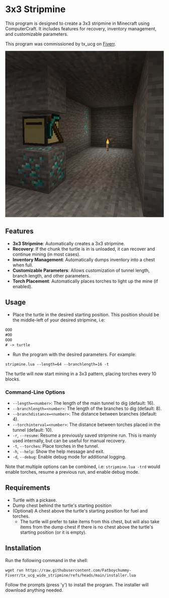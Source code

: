 # 3x3 Stripmine

This program is designed to create a 3x3 stripmine in Minecraft using ComputerCraft. It includes features for recovery, inventory management, and customizable parameters.

This program was commissioned by tx_ucg on [Fiverr](https://www.fiverr.com/fatboychummy).

![Example image](images/mine.png)

## Features

- **3x3 Stripmine**: Automatically creates a 3x3 stripmine.
- **Recovery**: If the chunk the turtle is in is unloaded, it can recover and continue mining (in most cases).
- **Inventory Management**: Automatically dumps inventory into a chest when full.
- **Customizable Parameters**: Allows customization of tunnel length, branch length, and other parameters.
- **Torch Placement**: Automatically places torches to light up the mine (if enabled).

## Usage
- Place the turtle in the desired starting position. This position should be the middle-left of your desired stripmine, i.e:
```
OOO
#OO
OOO
# -> turtle
```
- Run the program with the desired parameters. For example:
```
stripmine.lua --length=64 --branchlength=16 -t
```
The turtle will now start mining in a 3x3 pattern, placing torches every 10 blocks.

### Command-Line Options
- `--length=<number>`: The length of the main tunnel to dig (default: 16).
- `--branchlength=<number>`: The length of the branches to dig (default: 8).
- `--branchdistance=<number>`: The distance between branches (default: 4).
- `--torchinterval=<number>`: The distance between torches placed in the tunnel (default: 10).
- `-r`, `--resume`: Resume a previously saved stripmine run. This is mainly used internally, but can be useful for manual recovery.
- `-t`, `--torches`: Place torches in the tunnel.
- `-h`, `--help`: Show the help message and exit.
- `-d`, `--debug`: Enable debug mode for additional logging.

Note that multiple options can be combined, i.e: `stripmine.lua -trd` would enable torches, resume a previous run, and enable debug mode.

## Requirements
- Turtle with a pickaxe.
- Dump chest behind the turtle's starting position
- (Optional) A chest above the turtle's starting position for fuel and torches.
  - The turtle will prefer to take items from this chest, but will also take items from the dump chest if there is no chest above the turtle's starting position (or it is empty).

## Installation

Run the following command in the shell:
```
wget run https://raw.githubusercontent.com/Fatboychummy-Fiverr/tx_ucg_wide_stripmine/refs/heads/main/installer.lua
```

Follow the prompts (press 'y') to install the program. The installer will download anything needed.